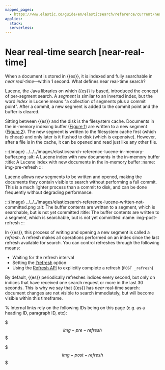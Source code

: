 ```yaml
---
mapped_pages:
  - https://www.elastic.co/guide/en/elasticsearch/reference/current/near-real-time.html
applies:
  stack:
  serverless:
---
```


# Near real-time search [near-real-time]

When a document is stored in {{es}}, it is indexed and fully searchable in *near real-time*--within 1 second. What defines near real-time search?

Lucene, the Java libraries on which {{es}} is based, introduced the concept of per-segment search. A *segment* is similar to an inverted index, but the word *index* in Lucene means "a collection of segments plus a commit point". After a commit, a new segment is added to the commit point and the buffer is cleared.

Sitting between {{es}} and the disk is the filesystem cache. Documents in the in-memory indexing buffer ([Figure 1](#img-pre-refresh)) are written to a new segment ([Figure 2](#img-post-refresh)). The new segment is written to the filesystem cache first (which is cheap) and only later is it flushed to disk (which is expensive). However, after a file is in the cache, it can be opened and read just like any other file.

:::{image} ../../../images/elasticsearch-reference-lucene-in-memory-buffer.png
:alt: A Lucene index with new documents in the in-memory buffer
:title: A Lucene index with new documents in the in-memory buffer
:name: img-pre-refresh
:::

Lucene allows new segments to be written and opened, making the documents they contain visible to search ​without performing a full commit. This is a much lighter process than a commit to disk, and can be done frequently without degrading performance.

:::{image} ../../../images/elasticsearch-reference-lucene-written-not-committed.png
:alt: The buffer contents are written to a segment, which is searchable, but is not yet committed
:title: The buffer contents are written to a segment, which is searchable, but is not yet committed
:name: img-post-refresh
:::

In {{es}}, this process of writing and opening a new segment is called a *refresh*. A refresh makes all operations performed on an index since the last refresh available for search. You can control refreshes through the following means:

* Waiting for the refresh interval
* Setting the [?refresh](https://www.elastic.co/guide/en/elasticsearch/reference/current/docs-refresh.html) option
* Using the [Refresh API](https://www.elastic.co/docs/api/doc/elasticsearch/operation/operation-indices-refresh) to explicitly complete a refresh (`POST _refresh`)

By default, {{es}} periodically refreshes indices every second, but only on indices that have received one search request or more in the last 30 seconds. This is why we say that {{es}} has *near* real-time search: document changes are not visible to search immediately, but will become visible within this timeframe.

% Internal links rely on the following IDs being on this page (e.g. as a heading ID, paragraph ID, etc):

$$$img-pre-refresh$$$

$$$img-post-refresh$$$
